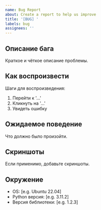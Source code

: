 ```yaml
---
name: Bug Report
about: Create a report to help us improve
title: '[BUG] '
labels: bug
assignees: ''
---
```


## Описание бага
Краткое и чёткое описание проблемы.

## Как воспроизвести
Шаги для воспроизведения:
1. Перейти к '...'
2. Кликнуть на '...'
3. Увидеть ошибку

## Ожидаемое поведение
Что должно было произойти.

## Скриншоты
Если применимо, добавьте скриншоты.

## Окружение
 - OS: [e.g. Ubuntu 22.04]
 - Python версия: [e.g. 3.11.2]
 - Версия библиотеки: [e.g. 1.2.3]
